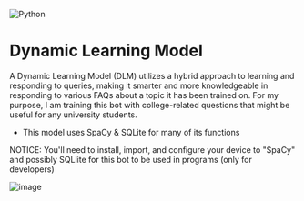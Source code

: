 ![Python](https://img.shields.io/badge/python-3670A0?style=for-the-badge&logo=python&logoColor=ffdd54)

# Dynamic Learning Model
A Dynamic Learning Model (DLM) utilizes a hybrid approach to learning and responding to queries, making it smarter and more knowledgeable in responding to various FAQs about a topic it has been trained on. For my purpose, I am training this bot with college-related questions that might be useful for any university students. 

* This model uses SpaCy & SQLite for many of its functions

NOTICE: You'll need to install, import, and configure your device to "SpaCy" and possibly SQLlite for this bot to be used in programs (only for developers)


![image](https://github.com/user-attachments/assets/b7490274-e3e7-464a-a9e6-89bb7349f6df)

